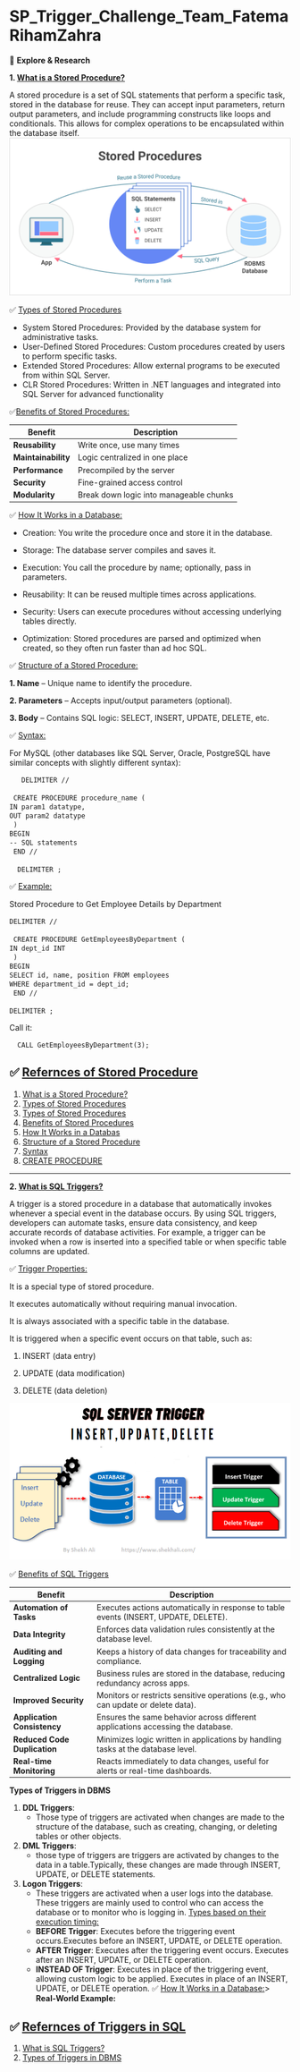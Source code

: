 ﻿# SP_Trigger_Challenge_Team_FatemaRihamZahra

🧠 __**Explore & Research**__

**1. <ins>What is a Stored Procedure? </ins>** 
 
A stored procedure is a set of SQL statements that perform a specific task, stored in the database for reuse.
They can accept input parameters, return output parameters, and include programming constructs like loops and conditionals.
This allows for complex operations to be encapsulated within the database itself.
![](./image/storedProcedure.png)
	
✅ <ins>Types of Stored Procedures</ins>  
 - System Stored Procedures: Provided by the database system for administrative tasks. 
 - User-Defined Stored Procedures: Custom procedures created by users to perform specific tasks.
 - Extended Stored Procedures: Allow external programs to be executed from within SQL Server.
 - CLR Stored Procedures: Written in .NET languages and integrated into SQL Server for advanced functionality
	
	
 ✅<ins>Benefits of Stored Procedures:</ins>  
 

| Benefit               | Description                             |
| --------------------- | --------------------------------------- |
| **Reusability**     | Write once, use many times              |
| **Maintainability** | Logic centralized in one place          |
|  **Performance**     | Precompiled by the server               |
|  **Security**        | Fine-grained access control             |
|  **Modularity**      | Break down logic into manageable chunks |


	
✅ <ins>How It Works in a Database:</ins>

* Creation: You write the procedure once and store it in the database.

* Storage: The database server compiles and saves it.

* Execution: You call the procedure by name; optionally, pass in parameters.

* Reusability: It can be reused multiple times across applications.

* Security: Users can execute procedures without accessing underlying tables directly.

* Optimization: Stored procedures are parsed and optimized when created, so they often run faster than ad hoc SQL.


✅ <ins>Structure of a Stored Procedure:</ins>


   **1. Name** – Unique name to identify the procedure.

   **2. Parameters** – Accepts input/output parameters (optional).

   **3. Body**  – Contains SQL logic: SELECT, INSERT, UPDATE, DELETE, etc.

✅ <ins> Syntax:</ins>

For MySQL (other databases like SQL Server, Oracle, PostgreSQL have similar concepts with slightly different syntax):

      
       DELIMITER //

     CREATE PROCEDURE procedure_name (
    IN param1 datatype,
    OUT param2 datatype
     )
    BEGIN
    -- SQL statements
     END //

      DELIMITER ;

✅ <ins>Example:</ins>

Stored Procedure to Get Employee Details by Department

    DELIMITER //

     CREATE PROCEDURE GetEmployeesByDepartment (
    IN dept_id INT
     )
    BEGIN
    SELECT id, name, position FROM employees
    WHERE department_id = dept_id;
     END //

    DELIMITER ;

Call it:

      CALL GetEmployeesByDepartment(3);



 ✅ <ins>**Refernces of Stored Procedure**</ins>
--------------------------

1. [What is a Stored Procedure?](https://learn.microsoft.com/en-us/sql/relational-databases/stored-procedures/stored-procedures-database-engine?view=sql-server-ver17&utm.com)
2. [Types of Stored Procedures](https://www.geeksforgeeks.org/what-is-stored-procedures-in-sql/?utm.com)
3. [Types of Stored Procedures](https://learn.microsoft.com/en-us/sql/relational-databases/stored-procedures/stored-procedures-database-engine?view=sql-server-ver17&utm.com)
4. [Benefits of Stored Procedures](https://www.splunk.com/en_us/blog/learn/stored-procedures.html?utm.com)
5. [How It Works in a Databas](https://dev.mysql.com/doc/refman/8.0/en/stored-routines.html)
6. [ Structure of a Stored Procedure](https://learn.microsoft.com/en-us/sql/t-sql/statements/create-procedure-transact-sql?view=sql-server-ver17)
7. [ Syntax  ](https://docs.oracle.com/en/database/oracle/oracle-database/19/lnpls/plsql-subprograms.html)
8. [ CREATE PROCEDURE ](https://www.postgresql.org/docs/current/sql-createprocedure.html)


----------------------------------------------------------


**2. <ins>What is SQL Triggers?</ins>** 

A trigger is a stored procedure in a database that automatically invokes whenever a special
event in the database occurs. By using SQL triggers, developers can automate tasks, ensure data consistency,
and keep accurate records of database activities. For example, a trigger can be invoked when a row is
inserted into a specified table or when specific table columns are updated.


 ✅  <ins>Trigger Properties:</ins>

   It is a special type of stored procedure.

It executes automatically without requiring manual invocation.

It is always associated with a specific table in the database.

It is triggered when a specific event occurs on that table, such as:

 1. INSERT (data entry)

 2. UPDATE (data modification)

 3. DELETE (data deletion)

 ![](./image/SQLServerTriggers.png)

 
 ✅  <ins>Benefits of SQL Triggers</ins>

 | **Benefit**                     | **Description**                                                                      |
| ------------------------------- | ------------------------------------------------------------------------------------ |
| **Automation of Tasks**      | Executes actions automatically in response to table events (INSERT, UPDATE, DELETE). |
| **Data Integrity**           | Enforces data validation rules consistently at the database level.                   |
| **Auditing and Logging**     | Keeps a history of data changes for traceability and compliance.                     |
| **Centralized Logic**        | Business rules are stored in the database, reducing redundancy across apps.          |
| **Improved Security**        | Monitors or restricts sensitive operations (e.g., who can update or delete data).    |
| **Application Consistency**  | Ensures the same behavior across different applications accessing the database.      |
| **Reduced Code Duplication** | Minimizes logic written in applications by handling tasks at the database level.     |
| **Real-time Monitoring**     | Reacts immediately to data changes, useful for alerts or real-time dashboards.       |

**Types of Triggers in DBMS**
1. **DDL Triggers**: 
   - Those type of triggers are activated when changes are made to the structure of the database, such as creating, changing, or deleting tables or other objects.
2. **DML Triggers**: 
   - those type of triggers are triggers are activated by changes to the data in a table.Typically, these changes are made through INSERT, UPDATE, or DELETE statements.     
3. **Logon Triggers**: 
     - These triggers are activated when a user logs into the database. These triggers are mainly used to control who can access the database or to monitor who is logging in.
<ins> Types based on their execution timing<ins>:
   - **BEFORE Trigger**: Executes before the triggering event occurs.Executes before an INSERT, UPDATE, or DELETE operation.
   - **AFTER Trigger**: Executes after the triggering event occurs. Executes after an INSERT, UPDATE, or DELETE operation.
   - **INSTEAD OF Trigger**: Executes in place of the triggering event, allowing custom logic to be applied. Executes in place of an INSERT, UPDATE, or DELETE operation.
✅ <ins>How It Works in a Database:</ins>>
**Real-World Example:**

 ✅ <ins>**Refernces of Triggers in SQL**</ins>
--------------------------

1. [What is SQL Triggers?](https://www.geeksforgeeks.org/sql-trigger-student-database/)
2. [Types of Triggers in DBMS](https://www.ccbp.in/blog/articles/trigger-in-dbms)







	
	







